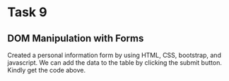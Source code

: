 # Task 9

## **DOM Manipulation with Forms**

Created a personal information form by using HTML, CSS, bootstrap, and javascript. We can add the data to the table by clicking the submit button. Kindly get the code above.
